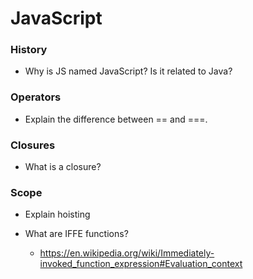 # JavaScript


### History
* Why is JS named JavaScript? Is it related to Java?


### Operators
* Explain the difference between == and ===.

### Closures
* What is a closure?

### Scope
* Explain hoisting

* What are IFFE functions?
  * https://en.wikipedia.org/wiki/Immediately-invoked_function_expression#Evaluation_context